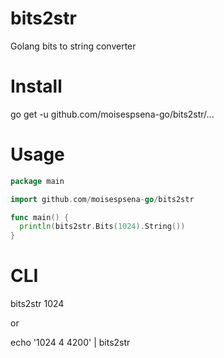 # bits2str
Golang bits to string converter

# Install

  go get -u github.com/moisespsena-go/bits2str/...
  
# Usage

```go
package main

import github.com/moisespsena-go/bits2str

func main() {
  println(bits2str.Bits(1024).String())
}
```

# CLI

  bits2str 1024
  
  or
  
  echo '1024
  4
  4200' | bits2str
